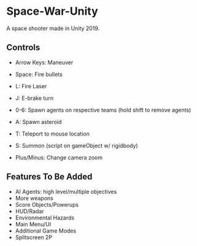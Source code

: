 # Space-War-Unity
A space shooter made in Unity 2019. 

## Controls
* Arrow Keys: Maneuver
* Space: Fire bullets
* L: Fire Laser
* J: E-brake turn

* 0-6: Spawn agents on respective teams (hold shift to remove agents)
* A: Spawn asteroid
* T: Teleport to mouse location
* S: Summon (script on gameObject w/ rigidbody)
* Plus/Minus: Change camera zoom

## Features To Be Added
* AI Agents: high level/multiple objectives
* More weapons
* Score Objects/Powerups
* HUD/Radar
* Environmental Hazards
* Main Menu/UI
* Additional Game Modes
* Splitscreen 2P
